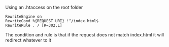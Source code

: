 Using an .htaccess on the root folder

```
RewriteEngine on
RewriteCond %{REQUEST_URI} !^/index.html$
RewriteRule . / [R=302,L]
```

The condition and rule is that if the request does not match index.html it will redirect whatever to it
